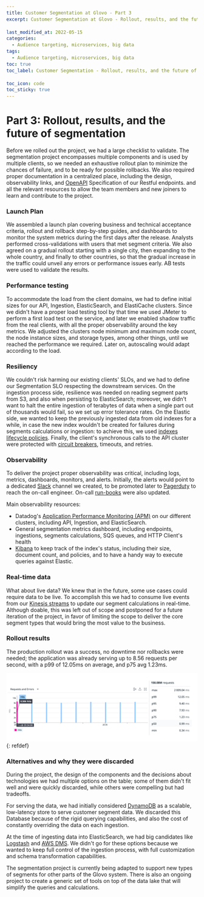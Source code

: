 ```yaml
---
title: Customer Segmentation at Glovo - Part 3
excerpt: Customer Segmentation at Glovo - Rollout, results, and the future of segmentation

last_modified_at: 2022-05-15
categories:
  - Audience targeting, microservices, big data
tags:
  - Audience targeting, microservices, big data
toc: true
toc_label: Customer Segmentation - Rollout, results, and the future of segmentation

toc_icon: code
toc_sticky: true
---
```


# Part 3: Rollout, results, and the future of segmentation

Before we rolled out the project, we had a large checklist to validate. The segmentation project encompasses multiple components and is used by multiple clients, so we needed an exhaustive rollout plan to minimize the chances of failure, and to be ready for possible rollbacks. We also required proper documentation in a centralized place, including the design, observability links, and [OpenAPI](https://swagger.io/specification/) Specification of our Restful endpoints. and all the relevant resources to allow the team members and new joiners to learn and contribute to the project.

### Launch Plan

We assembled a launch plan covering business and technical acceptance criteria, rollout and rollback step-by-step guides, and dashboards to monitor the system metrics during the first days after the release. Analysts performed cross-validations with users that met segment criteria. We also agreed on a gradual rollout starting with a single city, then expanding to the whole country, and finally to other countries, so that the gradual increase in the traffic could unveil any errors or performance issues early. AB tests were used to validate the results. 


### Performance testing

To accommodate the load from the client domains, we had to define initial sizes for our API, Ingestion, ElasticSearch, and ElastiCache clusters. Since we didn't have a proper load testing tool by that time we used JMeter to perform a first load test on the service, and later we enabled shadow traffic from the real clients, with all the proper observability around the key metrics. We adjusted the clusters node minimum and maximum node count, the node instance sizes, and storage types, among other things, until we reached the performance we required. Later on, autoscaling would adapt according to the load.

### Resiliency

We couldn't risk harming our existing clients' SLOs, and we had to define our Segmentation SLO respecting the downstream services. On the ingestion process side, resilience was needed on reading segment parts from S3, and also when persisting to ElasticSearch; moreover,  we didn't want to halt the entire ingestion of terabytes of data when a single part out of thousands would fail, so we set up error tolerance rates. On the Elastic side, we wanted to keep the previously ingested data from old indexes for a while, in case the new index wouldn't be created for failures during segments calculations or ingestion: to achieve this, we used [indexes lifecycle policies](https://www.elastic.co/guide/en/elasticsearch/reference/current/getting-started-index-lifecycle-management.html#ilm-gs-create-policy). Finally, the client's synchronous calls to the API cluster were protected with [circuit breakers](https://martinfowler.com/bliki/CircuitBreaker.html), timeouts, and retries.

### Observability

To deliver the project proper observability was critical, including logs, metrics, dashboards, monitors, and alerts. Initially, the alerts would point to a dedicated [Slack](https://slack.com/intl/es-es/) channel we created, to be promoted later to [Pagerduty](https://www.pagerduty.com/) to reach the on-call engineer. On-call [run-books](https://www.pagerduty.com/resources/learn/what-is-a-runbook/) were also updated.

Main observability resources:

- Datadog's [Application Performance Monitoring (APM)](https://www.datadoghq.com/dg/apm/ts-benefits-os/?utm_source=advertisement&utm_medium=search&utm_campaign=dg-google-apm-emea-general&utm_keyword=application%20performance%20monitoring&utm_matchtype=p&utm_campaignid=15419168583&utm_adgroupid=131788862153&gclid=CjwKCAjw4ayUBhA4EiwATWyBrj374lFcZmYeTkTWO_ptkxUE3Xat4CXbiSWcNPFcBpQBTdiv-6fDfRoCOEgQAvD_BwE) on our different clusters, including API, Ingestion, and ElasticSearch.
- General segmentation metrics dashboard, including endpoints, ingestions, segments calculations, SQS queues, and HTTP Client's health
- [Kibana](https://www.elastic.co/es/kibana/) to keep track of the index's status, including their size, document count, and policies, and to have a handy way to execute queries against Elastic.


### Real-time data

What about live data? We knew that in the future, some use cases could require data to be live. To accomplish this we had to consume live events from our [Kinesis streams](https://aws.amazon.com/kinesis/data-streams/) to update our segment calculations in real-time. Although doable, this was left out of scope and postponed for a future iteration of the project, in favor of limiting the scope to deliver the core segment types that would bring the most value to the business.

### Rollout results

The production rollout was a success, no downtime nor rollbacks were needed; the application was already serving up to 8.56 requests per second, with a p99 of 12.05ms on average, and p75 avg 1.23ms.

![system design book](/assets/images/datadog-dashboard.jpeg)
{: refdef}

### Alternatives and why they were discarded

During the project, the design of the components and the decisions about technologies we had multiple options on the table; some of them didn't fit well and were quickly discarded, while others were compelling but had tradeoffs.

For serving the data, we had initially considered [DynamoDB](https://aws.amazon.com/dynamodb/) as a scalable, low-latency store to serve customer segment data. We discarded this Database because of the rigid querying capabilities, and also the cost of constantly overriding the data on each ingestion.

At the time of ingesting data into ElasticSearch, we had big candidates like [Logstash](https://www.elastic.co/es/logstash/) and [AWS DMS](https://docs.aws.amazon.com/dms/latest/userguide/CHAP_Target.html). We didn't go for these options because we wanted to keep full control of the ingestion process, with full customization and schema transformation capabilities.

The segmentation project is currently being adapted to support new types of segments for other parts of the Glovo system. There is also an ongoing project to create a generic set of tools on top of the data lake that will simplify the queries and calculations.

